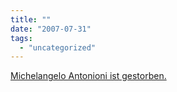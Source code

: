 ```yaml
---
title: ""
date: "2007-07-31"
tags: 
  - "uncategorized"
---
```


[Michelangelo Antonioni ist gestorben.](http://www.spiegel.de/kultur/kino/0,1518,497412,00.html)

